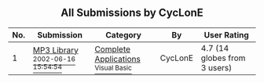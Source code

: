 ﻿<div align="center">

## All Submissions by CycLonE

</div>

No.  | Submission | Category | By   | User Rating
---- | ---------- | -------- | ---- | -----------
1 | [MP3 Library<br /><sup>2002-06-16 15:54:54</sup>](https://github.com/Planet-Source-Code/cyclone-mp3-library__1-40491) | [Complete Applications<br /><sup>Visual Basic</sup>](../ByCategory/complete-applications__1-27.md) | CycLonE | 4.7 (14 globes from 3 users)
